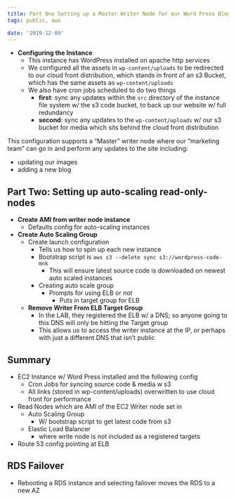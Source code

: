 ```yaml
---
title: Part One Setting up a Master Writer Node for our Word Press Blog
tags: public, aws

date: '2019-12-09'
---
```


- **Configuring the Instance**
  - This instance has WordPress installed on apache http services
  - We configured all the assets in `wp-content/uploads` to be redirected to our cloud front distribution, which stands in front of an s3 Bucket, which has the same assets as `wp-content/uploads`
  - We also have cron jobs scheduled to do two things
    - **first**: sync any updates within the `src` directory of the instance file system w/ the s3 code bucket, to back up our website w/ full redundancy
    - **second**: sync any updates to the `wp-content/uploads` w/ our s3 bucket for media which sits behind the cloud front distribution

This configuration supports a “Master” writer node where our “marketing team” can go in and perform any updates to the site including:

- updating our images
- adding a new blog

## Part Two: Setting up auto-scaling read-only-nodes

- **Create AMI from writer node instance**
  - Defaults config for auto-scaling instances
- **Create Auto Scaling Group**
  - Create launch configuration
    - Tells us how to spin up each new instance
    - Bootstrap script is `aws s3 --delete sync s3://wordpress-code-mnk`
      - This will ensure latest source code is downloaded on newest auto scaled instances
    - Creating auto scale group
      - Prompts for using ELB or not
        - Puts in target group for ELB
  - **Remove Writer From ELB Target Group**
    - In the LAB, they registered the ELB w/ a DNS; so anyone going to this DNS will only be hitting the Target group
    - This allows us to access the writer instance at the IP, or perhaps with just a different DNS that isn’t public

## Summary

- EC2 Instance w/ Word Press installed and the following config
  - Cron Jobs for syncing source code & media w s3
  - All links (stored in wp-content/uploads) overwritten to use cloud front for performance
- Read Nodes which are AMI of the EC2 Writer node set in
  - Auto Scaling Group
    - W/ bootstrap script to get latest code from s3
  - Elastic Load Balancer
    - where write node is not included as a registered targets
- Route 53 config pointing at ELB

## RDS Failover

- Rebooting a RDS instance and selecting failover moves the RDS to a new AZ
